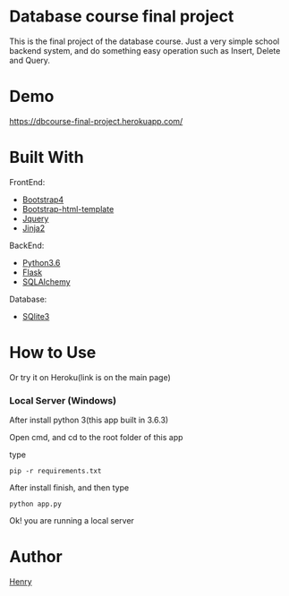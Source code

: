 Database course final project
===============================

This is the final project of the database course. Just a very simple school backend system, and do something easy operation such as Insert, Delete and Query.


Demo
===============================
https://dbcourse-final-project.herokuapp.com/

Built With
===============================
FrontEnd:
*  [Bootstrap4](https://v4-alpha.getbootstrap.com/)
*  [Bootstrap-html-template](https://startbootstrap.com/template-overviews/bare/)
*  [Jquery](https://jquery.com/)
*  [Jinja2](http://jinja.pocoo.org/docs/2.10/)

BackEnd:
*  [Python3.6](https://www.python.org/downloads/)
*  [Flask](http://flask.pocoo.org/)
*  [SQLAlchemy](https://www.sqlalchemy.org/)

Database:
*  [SQlite3](https://www.sqlite.org/)


How to Use
==============================
Or try it on Heroku(link is on the main page)

### Local Server (Windows)

After install python 3(this app built in 3.6.3)

Open cmd, and cd to the root folder of this app 

type 
```
pip -r requirements.txt
```

After install finish, and then type

```
python app.py
```

Ok! you are running a local server 


Author
==============================
[Henry](https://github.com/henry32144)

